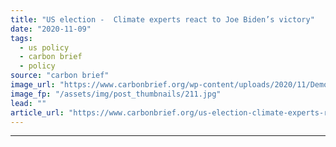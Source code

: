 ```yaml
---
title: "US election -  Climate experts react to Joe Biden’s victory"
date: "2020-11-09"
tags: 
  - us policy
  - carbon brief
  - policy
source: "carbon brief"
image_url: "https://www.carbonbrief.org/wp-content/uploads/2020/11/Democratic-presidential-candidate-Joe-Biden-and-vice-president-elect-Kamala-Harris-107x71.jpg"
image_fp: "/assets/img/post_thumbnails/211.jpg"
lead: ""
article_url: "https://www.carbonbrief.org/us-election-climate-experts-react-to-joe-bidens-victory"
---
```


---
